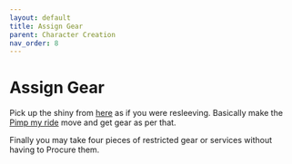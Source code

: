 ```yaml
---
layout: default
title: Assign Gear
parent: Character Creation
nav_order: 8
---
```


# Assign Gear

Pick up the shiny from [here](/content/gear) as if you were resleeving. Basically make the [Pimp my ride](/content/rules/resleeve.html#pimp-my-ride) move and get gear as per that.

Finally you may take four pieces of restricted gear or services without having to Procure them.
